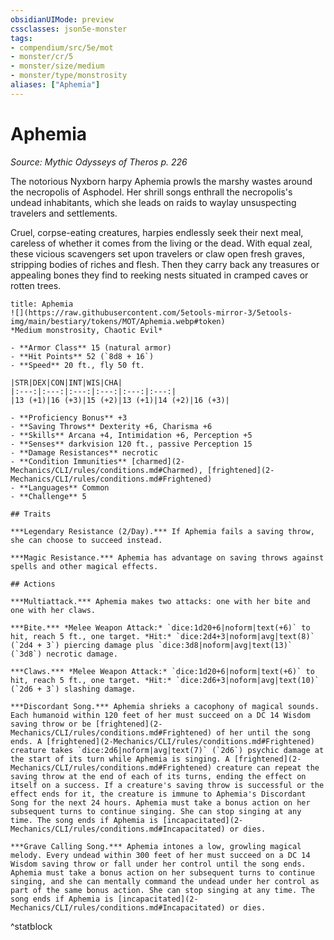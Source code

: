 ```yaml
---
obsidianUIMode: preview
cssclasses: json5e-monster
tags:
- compendium/src/5e/mot
- monster/cr/5
- monster/size/medium
- monster/type/monstrosity
aliases: ["Aphemia"]
---
```

# Aphemia
*Source: Mythic Odysseys of Theros p. 226*  

The notorious Nyxborn harpy Aphemia prowls the marshy wastes around the necropolis of Asphodel. Her shrill songs enthrall the necropolis's undead inhabitants, which she leads on raids to waylay unsuspecting travelers and settlements.

Cruel, corpse-eating creatures, harpies endlessly seek their next meal, careless of whether it comes from the living or the dead. With equal zeal, these vicious scavengers set upon travelers or claw open fresh graves, stripping bodies of riches and flesh. Then they carry back any treasures or appealing bones they find to reeking nests situated in cramped caves or rotten trees.

```ad-statblock
title: Aphemia
![](https://raw.githubusercontent.com/5etools-mirror-3/5etools-img/main/bestiary/tokens/MOT/Aphemia.webp#token)
*Medium monstrosity, Chaotic Evil*

- **Armor Class** 15 (natural armor)
- **Hit Points** 52 (`8d8 + 16`)
- **Speed** 20 ft., fly 50 ft.

|STR|DEX|CON|INT|WIS|CHA|
|:---:|:---:|:---:|:---:|:---:|:---:|
|13 (+1)|16 (+3)|15 (+2)|13 (+1)|14 (+2)|16 (+3)|

- **Proficiency Bonus** +3
- **Saving Throws** Dexterity +6, Charisma +6
- **Skills** Arcana +4, Intimidation +6, Perception +5
- **Senses** darkvision 120 ft., passive Perception 15
- **Damage Resistances** necrotic
- **Condition Immunities** [charmed](2-Mechanics/CLI/rules/conditions.md#Charmed), [frightened](2-Mechanics/CLI/rules/conditions.md#Frightened)
- **Languages** Common
- **Challenge** 5

## Traits

***Legendary Resistance (2/Day).*** If Aphemia fails a saving throw, she can choose to succeed instead.

***Magic Resistance.*** Aphemia has advantage on saving throws against spells and other magical effects.

## Actions

***Multiattack.*** Aphemia makes two attacks: one with her bite and one with her claws.

***Bite.*** *Melee Weapon Attack:* `dice:1d20+6|noform|text(+6)` to hit, reach 5 ft., one target. *Hit:* `dice:2d4+3|noform|avg|text(8)` (`2d4 + 3`) piercing damage plus `dice:3d8|noform|avg|text(13)` (`3d8`) necrotic damage.

***Claws.*** *Melee Weapon Attack:* `dice:1d20+6|noform|text(+6)` to hit, reach 5 ft., one target. *Hit:* `dice:2d6+3|noform|avg|text(10)` (`2d6 + 3`) slashing damage.

***Discordant Song.*** Aphemia shrieks a cacophony of magical sounds. Each humanoid within 120 feet of her must succeed on a DC 14 Wisdom saving throw or be [frightened](2-Mechanics/CLI/rules/conditions.md#Frightened) of her until the song ends. A [frightened](2-Mechanics/CLI/rules/conditions.md#Frightened) creature takes `dice:2d6|noform|avg|text(7)` (`2d6`) psychic damage at the start of its turn while Aphemia is singing. A [frightened](2-Mechanics/CLI/rules/conditions.md#Frightened) creature can repeat the saving throw at the end of each of its turns, ending the effect on itself on a success. If a creature's saving throw is successful or the effect ends for it, the creature is immune to Aphemia's Discordant Song for the next 24 hours. Aphemia must take a bonus action on her subsequent turns to continue singing. She can stop singing at any time. The song ends if Aphemia is [incapacitated](2-Mechanics/CLI/rules/conditions.md#Incapacitated) or dies.

***Grave Calling Song.*** Aphemia intones a low, growling magical melody. Every undead within 300 feet of her must succeed on a DC 14 Wisdom saving throw or fall under her control until the song ends. Aphemia must take a bonus action on her subsequent turns to continue singing, and she can mentally command the undead under her control as part of the same bonus action. She can stop singing at any time. The song ends if Aphemia is [incapacitated](2-Mechanics/CLI/rules/conditions.md#Incapacitated) or dies.
```
^statblock